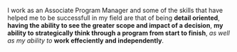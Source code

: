 I work as an Associate Program Manager and some of the skills that have helped me to be successfull in my field are that of being **detail oriented**, **having the ability to see the greater scope and impact of a decision**, **my ability to strategically think through a program from start to finish**, *as well as my ability to* **work effeciently and independently**. 
